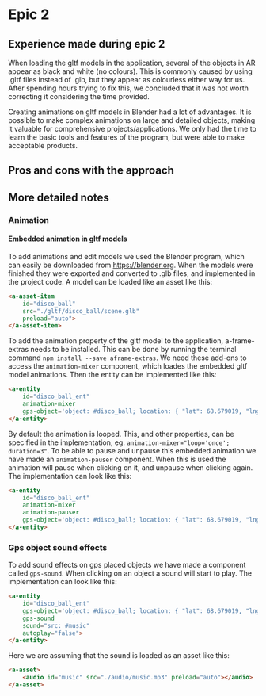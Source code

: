 # Epic 2

## Experience made during epic 2
When loading the gltf models in the application, several of the objects in AR appear as black and white (no colours). This is commonly caused by using .gltf files instead of .glb, but they appear as colourless either way for us. After spending hours trying to fix this, we concluded that it was not worth correcting it considering the time provided.

Creating animations on gltf models in Blender had a lot of advantages. It is possible to make complex animations on large and detailed objects, making it valuable for comprehensive projects/applications. We only had the time to learn the basic tools and features of the program, but were able to make acceptable products. 

## Pros and cons with the approach

## More detailed notes

### Animation

#### Embedded animation in gltf models
To add animations and edit models we used the Blender program, which can easily be downloaded from https://blender.org. When the models were finished they were exported and converted to .glb files, and implemented in the project code. A model can be loaded like an asset like this:

```html
<a-asset-item
    id="disco_ball"
    src="./gltf/disco_ball/scene.glb"
    preload="auto">
</a-asset-item>
```

To add the animation property of the gltf model to the application, a-frame-extras needs to be installed. This can be done by running the terminal command `npm install --save aframe-extras`. We need these add-ons to access the `animation-mixer` component, which loades the embedded gltf model animations. Then the entity can be implemented like this:

```html
<a-entity
    id="disco_ball_ent"
    animation-mixer
    gps-object='object: #disco_ball; location: { "lat": 68.679019, "lng": 16.796625 }; scale: 0.0495'>
</a-entity>
```

By default the animation is looped. This, and other properties, can be specified in the implementation, eg. `animation-mixer="loop='once'; duration=3"`. To be able to pause and unpause this embedded animation we have made an `animation-pauser` component. When this is used the animation will pause when clicking on it, and unpause when clicking again. The implementation can look like this:

```html
<a-entity
    id="disco_ball_ent"
    animation-mixer
    animation-pauser
    gps-object='object: #disco_ball; location: { "lat": 68.679019, "lng": 16.796625 }; scale: 0.0495'>
</a-entity>
```

### Gps object sound effects
To add sound effects on gps placed objects we have made a component called `gps-sound`. When clicking on an object a sound will start to play. The implementation can look like this:

```html
<a-entity
    id="disco_ball_ent"
    gps-object='object: #disco_ball; location: { "lat": 68.679019, "lng": 16.796625 }; scale: 0.0495'
    gps-sound 
    sound="src: #music" 
    autoplay="false">
</a-entity>
```

Here we are assuming that the sound is loaded as an asset like this: 

```html
<a-asset>
    <audio id="music" src="./audio/music.mp3" preload="auto"></audio>
</a-asset>
```